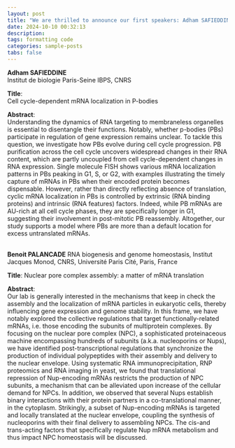 ```yaml
---
layout: post
title: "We are thrilled to announce our first speakers: Adham SAFIEDDINE and Benoit PALANCADE" 
date: 2024-10-10 00:32:13
description: 
tags: formatting code
categories: sample-posts
tabs: false
---
```


**Adham SAFIEDDINE**  
Institut de biologie Paris-Seine IBPS, CNRS

**Title**:  
Cell cycle-dependent mRNA localization in P-bodies

**Abstract**:  
Understanding the dynamics of RNA targeting to membraneless organelles is essential to disentangle their functions. Notably, whether p-bodies (PBs) participate in regulation of gene expression remains unclear. To tackle this question, we investigate how PBs evolve during cell cycle progression. PB purification across the cell cycle uncovers widespread changes in their RNA content, which are partly uncoupled from cell cycle-dependent changes in RNA expression. Single molecule FISH shows various mRNA localization patterns in PBs peaking in G1, S, or G2, with examples illustrating the timely capture of mRNAs in PBs when their encoded protein becomes dispensable. However, rather than directly reflecting absence of translation, cyclic mRNA localization in PBs is controlled by extrinsic (RNA binding proteins) and intrinsic (RNA features) factors. Indeed, while PB mRNAs are AU-rich at all cell cycle phases, they are specifically longer in G1, suggesting their involvement in post-mitotic PB reassembly. Altogether, our study supports a model where PBs are more than a default location for excess untranslated mRNAs.<br><br>



**Benoit PALANCADE** 
RNA biogenesis and genome homeostasis, Institut Jacques Monod, CNRS, Université Paris Cité, Paris, France

**Title**:
Nuclear pore complex assembly: a matter of mRNA translation

**Abstract**:  
Our lab is generally interested in the mechanisms that keep in check the assembly and the localization of mRNA particles in eukaryotic cells, thereby influencing gene expression and genome stability. In this frame, we have notably explored the collective regulations that target functionally-related mRNAs, i.e. those encoding the subunits of multiprotein complexes. By focusing on the nuclear pore complex (NPC), a sophisticated proteinaceous machine encompassing hundreds of subunits (a.k.a. nucleoporins or Nups), we have identified post-transcriptional regulations that synchronize the production of individual polypeptides with their assembly and delivery to the nuclear envelope. Using systematic RNA immunoprecipitation, RNP proteomics and RNA imaging in yeast, we found that translational repression of Nup-encoding mRNAs restricts the production of NPC subunits, a mechanism that can be alleviated upon increase of the cellular demand for NPCs. In addition, we observed that several Nups establish binary interactions with their protein partners in a co-translational manner, in the cytoplasm. Strikingly, a subset of Nup-encoding mRNAs is targeted and locally translated at the nuclear envelope, coupling the synthesis of nucleoporins with their final delivery to assembling NPCs. The cis-and trans-acting factors that specifically regulate Nup mRNA metabolism and thus impact NPC homeostasis will be discussed. 


